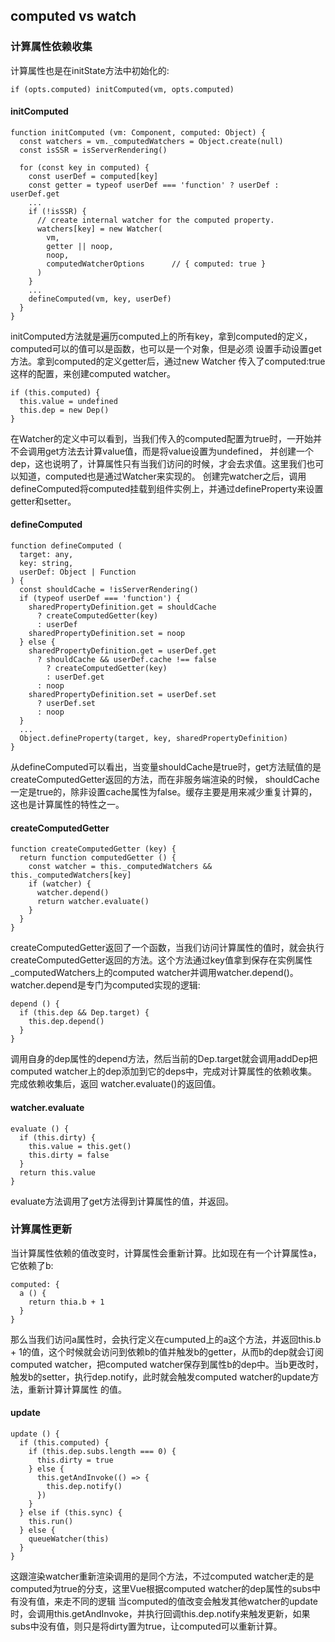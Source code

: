 ## computed vs watch

### 计算属性依赖收集

计算属性也是在initState方法中初始化的:

    if (opts.computed) initComputed(vm, opts.computed)

#### initComputed

    function initComputed (vm: Component, computed: Object) {
      const watchers = vm._computedWatchers = Object.create(null)
      const isSSR = isServerRendering()

      for (const key in computed) {
        const userDef = computed[key]
        const getter = typeof userDef === 'function' ? userDef : userDef.get
        ...
        if (!isSSR) {
          // create internal watcher for the computed property.
          watchers[key] = new Watcher(
            vm,
            getter || noop,
            noop,
            computedWatcherOptions      // { computed: true }
          )
        }
        ...
        defineComputed(vm, key, userDef)
      }
    }

initComputed方法就是遍历computed上的所有key，拿到computed的定义，computed可以的值可以是函数，也可以是一个对象，但是必须
设置手动设置get方法。拿到computed的定义getter后，通过new Watcher 传入了computed:true这样的配置，来创建computed watcher。

    if (this.computed) {
      this.value = undefined
      this.dep = new Dep()
    }

在Watcher的定义中可以看到，当我们传入的computed配置为true时，一开始并不会调用get方法去计算value值，而是将value设置为undefined，
并创建一个dep，这也说明了，计算属性只有当我们访问的时候，才会去求值。这里我们也可以知道，computed也是通过Watcher来实现的。
创建完watcher之后，调用defineComputed将computed挂载到组件实例上，并通过defineProperty来设置getter和setter。

#### defineComputed

    function defineComputed (
      target: any,
      key: string,
      userDef: Object | Function
    ) {
      const shouldCache = !isServerRendering()
      if (typeof userDef === 'function') {
        sharedPropertyDefinition.get = shouldCache
          ? createComputedGetter(key)
          : userDef
        sharedPropertyDefinition.set = noop
      } else {
        sharedPropertyDefinition.get = userDef.get
          ? shouldCache && userDef.cache !== false
            ? createComputedGetter(key)
            : userDef.get
          : noop
        sharedPropertyDefinition.set = userDef.set
          ? userDef.set
          : noop
      }
      ...
      Object.defineProperty(target, key, sharedPropertyDefinition)
    }

从defineComputed可以看出，当变量shouldCache是true时，get方法赋值的是createComputedGetter返回的方法，而在非服务端渲染的时候，
shouldCache一定是true的，除非设置cache属性为false。缓存主要是用来减少重复计算的，这也是计算属性的特性之一。

#### createComputedGetter

    function createComputedGetter (key) {
      return function computedGetter () {
        const watcher = this._computedWatchers && this._computedWatchers[key]
        if (watcher) {
          watcher.depend()
          return watcher.evaluate()
        }
      }
    }

createComputedGetter返回了一个函数，当我们访问计算属性的值时，就会执行createComputedGetter返回的方法。这个方法通过key值拿到保存在实例属性_computedWatchers上的computed watcher并调用watcher.depend()。watcher.depend是专门为computed实现的逻辑:

    depend () {
      if (this.dep && Dep.target) {
        this.dep.depend()
      }
    }

调用自身的dep属性的depend方法，然后当前的Dep.target就会调用addDep把computed watcher上的dep添加到它的deps中，完成对计算属性的依赖收集。完成依赖收集后，返回
watcher.evaluate()的返回值。

#### watcher.evaluate

    evaluate () {
      if (this.dirty) {
        this.value = this.get()
        this.dirty = false
      }
      return this.value
    }

evaluate方法调用了get方法得到计算属性的值，并返回。

### 计算属性更新

当计算属性依赖的值改变时，计算属性会重新计算。比如现在有一个计算属性a，它依赖了b:

    computed: {
      a () {
        return thia.b + 1
      }
    }

那么当我们访问a属性时，会执行定义在cumputed上的a这个方法，并返回this.b + 1的值，这个时候就会访问到依赖b的值并触发b的getter，从而b的dep就会订阅computed
watcher，把computed watcher保存到属性b的dep中。当b更改时，触发b的setter，执行dep.notify，此时就会触发computed watcher的update方法，重新计算计算属性
的值。

#### update

    update () {
      if (this.computed) {
        if (this.dep.subs.length === 0) {
          this.dirty = true
        } else {
          this.getAndInvoke(() => {
            this.dep.notify()
          })
        }
      } else if (this.sync) {
        this.run()
      } else {
        queueWatcher(this)
      }
    }

这跟渲染watcher重新渲染调用的是同个方法，不过computed watcher走的是computed为true的分支，这里Vue根据computed watcher的dep属性的subs中有没有值，来走不同的逻辑
当computed的值改变会触发其他watcher的update时，会调用this.getAndInvoke，并执行回调this.dep.notify来触发更新，如果subs中没有值，则只是将dirty置为true，让computed可以重新计算。